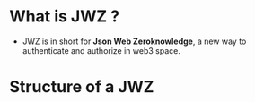 # What is JWZ ?
- JWZ is in short for **Json Web Zeroknowledge**, a new way to authenticate and authorize in web3 space.
# Structure of a JWZ
